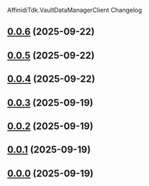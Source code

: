 AffinidiTdk.VaultDataManagerClient Changelog
<a name="0.0.6"></a>
## [0.0.6](https://www.github.com/affinidi/affinidi-tdk-dotnet/releases/tag/v0.0.6) (2025-09-22)

<a name="0.0.5"></a>
## [0.0.5](https://www.github.com/affinidi/affinidi-tdk-dotnet/releases/tag/v0.0.5) (2025-09-22)

<a name="0.0.4"></a>
## [0.0.4](https://www.github.com/affinidi/affinidi-tdk-dotnet/releases/tag/v0.0.4) (2025-09-22)

<a name="0.0.3"></a>
## [0.0.3](https://www.github.com/affinidi/affinidi-tdk-dotnet/releases/tag/v0.0.3) (2025-09-19)

<a name="0.0.2"></a>
## [0.0.2](https://www.github.com/affinidi/affinidi-tdk-dotnet/releases/tag/v0.0.2) (2025-09-19)

<a name="0.0.1"></a>
## [0.0.1](https://www.github.com/affinidi/affinidi-tdk-dotnet/releases/tag/v0.0.1) (2025-09-19)

<a name="0.0.0"></a>
## [0.0.0](https://www.github.com/affinidi/affinidi-tdk-dotnet/releases/tag/v0.0.0) (2025-09-19)

